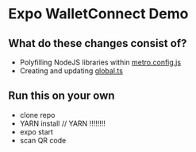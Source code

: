 # Expo WalletConnect Demo

## What do these changes consist of?

- Polyfilling NodeJS libraries within [metro.config.js](./metro.config.js)
- Creating and updating [global.ts](./global.ts)

## Run this on your own

- clone repo
- YARN install // YARN !!!!!!!!
- expo start
- scan QR code
